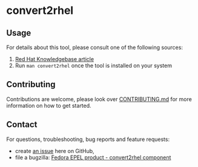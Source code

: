 # convert2rhel

## Usage
For details about this tool, please consult one of the following sources:

1. [Red Hat Knowledgebase article](https://access.redhat.com/articles/2360841)
1. Run `man convert2rhel` once the tool is installed on your system

## Contributing
Contributions are welcome, please look over [CONTRIBUTING.md](CONTRIBUTING.md) for more information on how to get started.

## Contact

For questions, troubleshooting, bug reports and feature requests:

* create [an issue](https://github.com/oamg/convert2rhel/issues/new) here on GitHub,
* file a bugzilla: [Fedora EPEL product - convert2rhel component](https://bugzilla.redhat.com/enter_bug.cgi?product=Fedora%20EPEL&component=convert2rhel)
